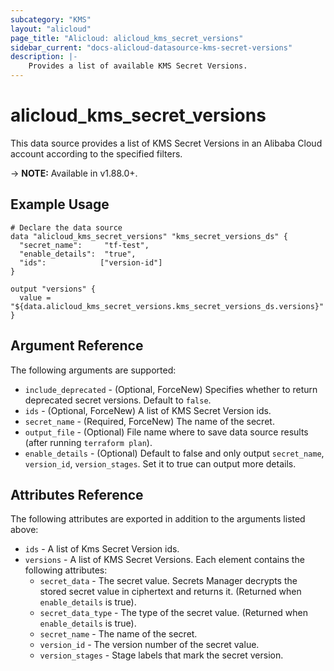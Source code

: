 ```yaml
---
subcategory: "KMS"
layout: "alicloud"
page_title: "Alicloud: alicloud_kms_secret_versions"
sidebar_current: "docs-alicloud-datasource-kms-secret-versions"
description: |-
    Provides a list of available KMS Secret Versions.
---
```


# alicloud\_kms\_secret\_versions

This data source provides a list of KMS Secret Versions in an Alibaba Cloud account according to the specified filters.
 
-> **NOTE:** Available in v1.88.0+.

## Example Usage

```
# Declare the data source
data "alicloud_kms_secret_versions" "kms_secret_versions_ds" {
  "secret_name":     "tf-test",
  "enable_details":  "true",
  "ids":            ["version-id"]       
}

output "versions" {
  value = "${data.alicloud_kms_secret_versions.kms_secret_versions_ds.versions}"
}
```

## Argument Reference

The following arguments are supported:

* `include_deprecated` - (Optional, ForceNew) Specifies whether to return deprecated secret versions. Default to `false`.
* `ids` - (Optional, ForceNew) A list of KMS Secret Version ids.
* `secret_name` - (Required, ForceNew) The name of the secret.
* `output_file` - (Optional) File name where to save data source results (after running `terraform plan`).
* `enable_details` - (Optional) Default to false and only output `secret_name`, `version_id`, `version_stages`. Set it to true can output more details.

## Attributes Reference

The following attributes are exported in addition to the arguments listed above:

* `ids` -  A list of Kms Secret Version ids. 
* `versions` - A list of KMS Secret Versions. Each element contains the following attributes:
  * `secret_data` - The secret value. Secrets Manager decrypts the stored secret value in ciphertext and returns it. (Returned when `enable_details` is true).
  * `secret_data_type` - The type of the secret value. (Returned when `enable_details` is true).
  * `secret_name` - The name of the secret.
  * `version_id` - The version number of the secret value.
  * `version_stages` - Stage labels that mark the secret version.

